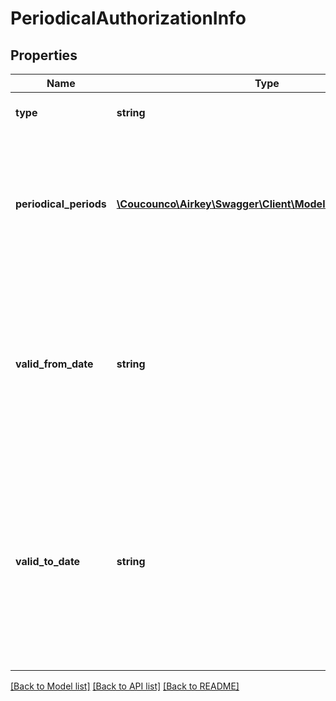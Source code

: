 # PeriodicalAuthorizationInfo

## Properties
Name | Type | Description | Notes
------------ | ------------- | ------------- | -------------
**type** | **string** | Periodical type of authorization | 
**periodical_periods** | [**\Coucounco\Airkey\Swagger\Client\Model\PeriodicalPeriod[]**](PeriodicalPeriod.md) | List of periodical periods in which the medium is authorized for a lock or area (max. 28 entries - 4 per week day) | 
**valid_from_date** | **string** | Date from when the authorization is valid regardless of the time zone (ISO 8601-format compliant date without time zone: yyyy-mm-dd) | 
**valid_to_date** | **string** | Date until when the authorization is valid regardless of the time zone, not necessary if there should be no limit (ISO 8601-format compliant date without time zone: yyyy-mm-dd) | [optional] 

[[Back to Model list]](../README.md#documentation-for-models) [[Back to API list]](../README.md#documentation-for-api-endpoints) [[Back to README]](../README.md)


